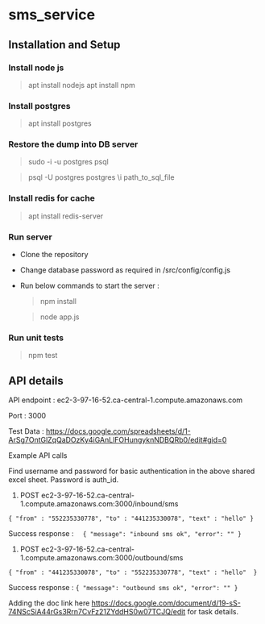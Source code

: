 # sms_service

## Installation and Setup

### Install node js 

>apt install nodejs
>apt install npm

### Install postgres

>apt install postgres

### Restore the dump into DB server

>sudo -i -u postgres psql

>psql -U postgres postgres \i path_to_sql_file
  
### Install redis for cache 
>apt install redis-server
  
### Run server
- Clone the repository 
- Change database password as required in /src/config/config.js 
- Run below commands to start the server : 
  >npm install
  
  >node app.js
  
### Run unit tests
  >npm test
  
## API details 
API endpoint : ec2-3-97-16-52.ca-central-1.compute.amazonaws.com

Port : 3000

Test Data : https://docs.google.com/spreadsheets/d/1-ArSg7OntGlZqQaDOzKy4iGAnLlFOHungyknNDBQRb0/edit#gid=0 

Example API calls

Find username and password for basic authentication in the above shared excel sheet. Password is auth_id. 


 1.  POST  ec2-3-97-16-52.ca-central-1.compute.amazonaws.com:3000/inbound/sms

`
{
    "from" : "552235330778",
    "to" : "441235330078",
    "text" : "hello"
}
`

  
Success response : 
`  {
    "message": "inbound sms ok",
    "error": ""
}`

 1.  POST  ec2-3-97-16-52.ca-central-1.compute.amazonaws.com:3000/outbound/sms

`
{
    "from" : "441235330078",
    "to" : "552235330778",
    "text" : "hello" 
}
`
  
  Success response : 
  `{
    "message": "outbound sms ok",
    "error": ""
}`


Adding the doc link here https://docs.google.com/document/d/19-sS-74NScSiA44rGs3Rrn7CvFz21ZYddHS0w07TCJQ/edit for task details.
  
